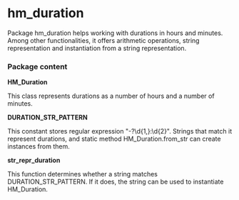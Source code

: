 # hm_duration

Package hm_duration helps working with durations in hours and minutes. Among other functionalities, it offers arithmetic operations, string representation and instantiation from a string representation.

### Package content

**HM_Duration**

This class represents durations as a number of hours and a number of minutes.

**DURATION_STR_PATTERN**

This constant stores regular expression "-?\d{1,}:\d{2}". Strings that match it represent durations, and static method HM_Duration.from_str can create instances from them.

**str_repr_duration**

This function determines whether a string matches DURATION_STR_PATTERN. If it does, the string can be used to instantiate HM_Duration.
